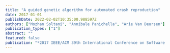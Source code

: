 ```yaml
---
title: "A guided genetic algorithm for automated crash reproduction"
date: 2017-01-01
publishDate: 2022-02-02T10:35:00.988597Z
authors: ["Mozhan Soltani", "Annibale Panichella", "Arie Van Deursen"]
publication_types: ["1"]
abstract: ""
featured: false
publication: "*2017 IEEE/ACM 39th International Conference on Software Engineering (ICSE)*"
---
```


